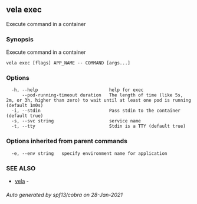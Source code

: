 ## vela exec

Execute command in a container

### Synopsis

Execute command in a container

```
vela exec [flags] APP_NAME -- COMMAND [args...]
```

### Options

```
  -h, --help                           help for exec
      --pod-running-timeout duration   The length of time (like 5s, 2m, or 3h, higher than zero) to wait until at least one pod is running (default 1m0s)
  -i, --stdin                          Pass stdin to the container (default true)
  -s, --svc string                     service name
  -t, --tty                            Stdin is a TTY (default true)
```

### Options inherited from parent commands

```
  -e, --env string   specify environment name for application
```

### SEE ALSO

* [vela](vela.md)	 - 

###### Auto generated by spf13/cobra on 28-Jan-2021
